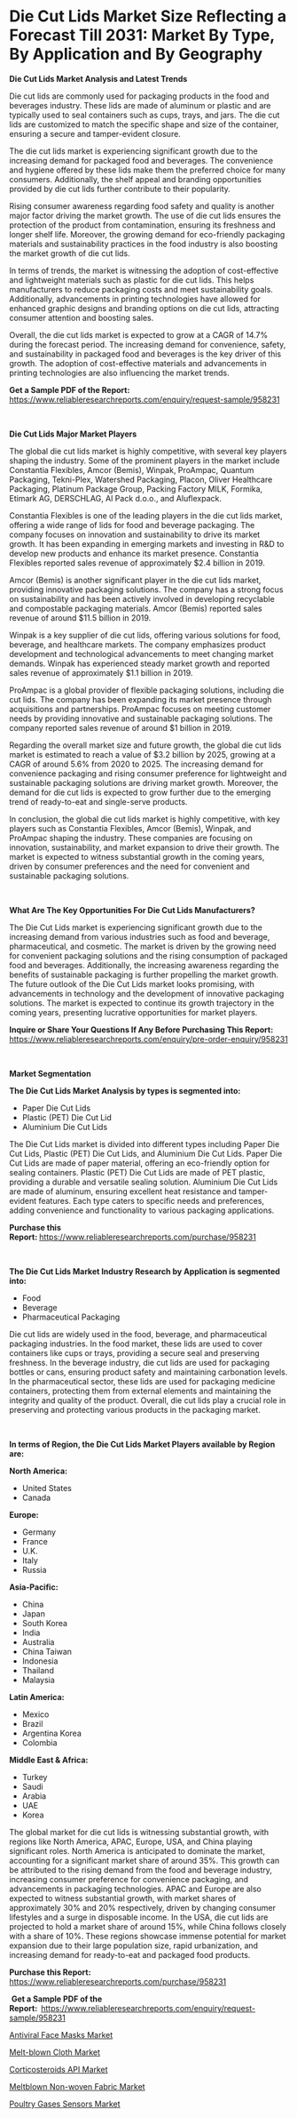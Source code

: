 <p><h1>Die Cut Lids Market Size Reflecting a Forecast Till 2031: Market By Type, By Application and By Geography</h1></p><p><strong>Die Cut Lids Market Analysis and Latest Trends</strong></p>
<p><p>Die cut lids are commonly used for packaging products in the food and beverages industry. These lids are made of aluminum or plastic and are typically used to seal containers such as cups, trays, and jars. The die cut lids are customized to match the specific shape and size of the container, ensuring a secure and tamper-evident closure.</p><p>The die cut lids market is experiencing significant growth due to the increasing demand for packaged food and beverages. The convenience and hygiene offered by these lids make them the preferred choice for many consumers. Additionally, the shelf appeal and branding opportunities provided by die cut lids further contribute to their popularity.</p><p>Rising consumer awareness regarding food safety and quality is another major factor driving the market growth. The use of die cut lids ensures the protection of the product from contamination, ensuring its freshness and longer shelf life. Moreover, the growing demand for eco-friendly packaging materials and sustainability practices in the food industry is also boosting the market growth of die cut lids.</p><p>In terms of trends, the market is witnessing the adoption of cost-effective and lightweight materials such as plastic for die cut lids. This helps manufacturers to reduce packaging costs and meet sustainability goals. Additionally, advancements in printing technologies have allowed for enhanced graphic designs and branding options on die cut lids, attracting consumer attention and boosting sales.</p><p>Overall, the die cut lids market is expected to grow at a CAGR of 14.7% during the forecast period. The increasing demand for convenience, safety, and sustainability in packaged food and beverages is the key driver of this growth. The adoption of cost-effective materials and advancements in printing technologies are also influencing the market trends.</p></p>
<p><strong>Get a Sample PDF of the Report:&nbsp;</strong> <a href="https://www.reliableresearchreports.com/enquiry/request-sample/958231">https://www.reliableresearchreports.com/enquiry/request-sample/958231</a></p>
<p>&nbsp;</p>
<p><strong>Die Cut Lids Major Market Players</strong></p>
<p><p>The global die cut lids market is highly competitive, with several key players shaping the industry. Some of the prominent players in the market include Constantia Flexibles, Amcor (Bemis), Winpak, ProAmpac, Quantum Packaging, Tekni-Plex, Watershed Packaging, Placon, Oliver Healthcare Packaging, Platinum Package Group, Packing Factory MILK, Formika, Etimark AG, DERSCHLAG, Al Pack d.o.o., and Aluflexpack.</p><p>Constantia Flexibles is one of the leading players in the die cut lids market, offering a wide range of lids for food and beverage packaging. The company focuses on innovation and sustainability to drive its market growth. It has been expanding in emerging markets and investing in R&D to develop new products and enhance its market presence. Constantia Flexibles reported sales revenue of approximately $2.4 billion in 2019.</p><p>Amcor (Bemis) is another significant player in the die cut lids market, providing innovative packaging solutions. The company has a strong focus on sustainability and has been actively involved in developing recyclable and compostable packaging materials. Amcor (Bemis) reported sales revenue of around $11.5 billion in 2019.</p><p>Winpak is a key supplier of die cut lids, offering various solutions for food, beverage, and healthcare markets. The company emphasizes product development and technological advancements to meet changing market demands. Winpak has experienced steady market growth and reported sales revenue of approximately $1.1 billion in 2019.</p><p>ProAmpac is a global provider of flexible packaging solutions, including die cut lids. The company has been expanding its market presence through acquisitions and partnerships. ProAmpac focuses on meeting customer needs by providing innovative and sustainable packaging solutions. The company reported sales revenue of around $1 billion in 2019.</p><p>Regarding the overall market size and future growth, the global die cut lids market is estimated to reach a value of $3.2 billion by 2025, growing at a CAGR of around 5.6% from 2020 to 2025. The increasing demand for convenience packaging and rising consumer preference for lightweight and sustainable packaging solutions are driving market growth. Moreover, the demand for die cut lids is expected to grow further due to the emerging trend of ready-to-eat and single-serve products.</p><p>In conclusion, the global die cut lids market is highly competitive, with key players such as Constantia Flexibles, Amcor (Bemis), Winpak, and ProAmpac shaping the industry. These companies are focusing on innovation, sustainability, and market expansion to drive their growth. The market is expected to witness substantial growth in the coming years, driven by consumer preferences and the need for convenient and sustainable packaging solutions.</p></p>
<p>&nbsp;</p>
<p><strong>What Are The Key Opportunities For Die Cut Lids Manufacturers?</strong></p>
<p><p>The Die Cut Lids market is experiencing significant growth due to the increasing demand from various industries such as food and beverage, pharmaceutical, and cosmetic. The market is driven by the growing need for convenient packaging solutions and the rising consumption of packaged food and beverages. Additionally, the increasing awareness regarding the benefits of sustainable packaging is further propelling the market growth. The future outlook of the Die Cut Lids market looks promising, with advancements in technology and the development of innovative packaging solutions. The market is expected to continue its growth trajectory in the coming years, presenting lucrative opportunities for market players.</p></p>
<p><strong>Inquire or Share Your Questions If Any Before Purchasing This Report:</strong> <a href="https://www.reliableresearchreports.com/enquiry/pre-order-enquiry/958231">https://www.reliableresearchreports.com/enquiry/pre-order-enquiry/958231</a></p>
<p>&nbsp;</p>
<p><strong>Market Segmentation</strong></p>
<p><strong>The Die Cut Lids Market Analysis by types is segmented into:</strong></p>
<p><ul><li>Paper Die Cut Lids</li><li>Plastic (PET) Die Cut Lid</li><li>Aluminium Die Cut Lids</li></ul></p>
<p><p>The Die Cut Lids market is divided into different types including Paper Die Cut Lids, Plastic (PET) Die Cut Lids, and Aluminium Die Cut Lids. Paper Die Cut Lids are made of paper material, offering an eco-friendly option for sealing containers. Plastic (PET) Die Cut Lids are made of PET plastic, providing a durable and versatile sealing solution. Aluminium Die Cut Lids are made of aluminum, ensuring excellent heat resistance and tamper-evident features. Each type caters to specific needs and preferences, adding convenience and functionality to various packaging applications.</p></p>
<p><strong>Purchase this Report:&nbsp;</strong><a href="https://www.reliableresearchreports.com/purchase/958231">https://www.reliableresearchreports.com/purchase/958231</a></p>
<p>&nbsp;</p>
<p><strong>The Die Cut Lids Market Industry Research by Application is segmented into:</strong></p>
<p><ul><li>Food</li><li>Beverage</li><li>Pharmaceutical Packaging</li></ul></p>
<p><p>Die cut lids are widely used in the food, beverage, and pharmaceutical packaging industries. In the food market, these lids are used to cover containers like cups or trays, providing a secure seal and preserving freshness. In the beverage industry, die cut lids are used for packaging bottles or cans, ensuring product safety and maintaining carbonation levels. In the pharmaceutical sector, these lids are used for packaging medicine containers, protecting them from external elements and maintaining the integrity and quality of the product. Overall, die cut lids play a crucial role in preserving and protecting various products in the packaging market.</p></p>
<p>&nbsp;</p>
<p><strong>In terms of Region, the Die Cut Lids Market Players available by Region are:</strong></p>
<p>
    <p> <strong> North America: </strong>
        <ul>
            <li>United States</li>
            <li>Canada</li>
        </ul>
        </p> 
    <p> <strong> Europe: </strong>
        <ul>
            <li>Germany</li>
            <li>France</li>
            <li>U.K.</li>
            <li>Italy</li>
            <li>Russia</li>
        </ul>
        </p> 
    <p> <strong> Asia-Pacific: </strong>
        <ul>
            <li>China</li>
            <li>Japan</li>
            <li>South Korea</li>
            <li>India</li>
            <li>Australia</li>
            <li>China Taiwan</li>
            <li>Indonesia</li>
            <li>Thailand</li>
            <li>Malaysia</li>
        </ul>
        </p> 
    <p> <strong> Latin America: </strong>
        <ul>
            <li>Mexico</li>
            <li>Brazil</li>
            <li>Argentina Korea</li>
            <li>Colombia</li>
        </ul>
        </p> 
    <p> <strong> Middle East & Africa: </strong>
        <ul>
            <li>Turkey</li>
            <li>Saudi</li>
            <li>Arabia</li>
            <li>UAE</li>
            <li>Korea</li>
        </ul>
    </p>
    </p>
<p><p>The global market for die cut lids is witnessing substantial growth, with regions like North America, APAC, Europe, USA, and China playing significant roles. North America is anticipated to dominate the market, accounting for a significant market share of around 35%. This growth can be attributed to the rising demand from the food and beverage industry, increasing consumer preference for convenience packaging, and advancements in packaging technologies. APAC and Europe are also expected to witness substantial growth, with market shares of approximately 30% and 20% respectively, driven by changing consumer lifestyles and a surge in disposable income. In the USA, die cut lids are projected to hold a market share of around 15%, while China follows closely with a share of 10%. These regions showcase immense potential for market expansion due to their large population size, rapid urbanization, and increasing demand for ready-to-eat and packaged food products.</p></p>
<p><strong>Purchase this Report: </strong><a href="https://www.reliableresearchreports.com/purchase/958231">https://www.reliableresearchreports.com/purchase/958231</a></p>
<p>&nbsp;<strong>Get a Sample PDF of the Report:&nbsp;&nbsp;</strong><a href="https://www.reliableresearchreports.com/enquiry/request-sample/958231">https://www.reliableresearchreports.com/enquiry/request-sample/958231</a></p>
<p><strong></strong></p>
<p><p><a href="https://www.linkedin.com/pulse/antiviral-face-masks-market-research-report-provides-brroe?trackingId=UdoXHq7xTgmHU%2FM7lf8xmg%3D%3D">Antiviral Face Masks Market</a></p><p><a href="https://www.linkedin.com/pulse/melt-blown-cloth-market-offers-provide-insightful-data-7swpe?trackingId=nzMd7iGkRjG9YVaFQx6x5w%3D%3D">Melt-blown Cloth Market</a></p><p><a href="https://github.com/peachesmcdowel1/Market-Research-Report-List-1/blob/main/corticosteroids-api-market.md">Corticosteroids API Market</a></p><p><a href="https://www.linkedin.com/pulse/meltblown-non-woven-fabric-market-offers-provide-insightful-9hvve?trackingId=GipCpdc5Q%2B%2BKmnk2%2BZm1mA%3D%3D">Meltblown Non-woven Fabric Market</a></p><p><a href="https://github.com/kufem1/Market-Research-Report-List-1/blob/main/poultry-gases-sensors-market.md">Poultry Gases Sensors Market</a></p></p>